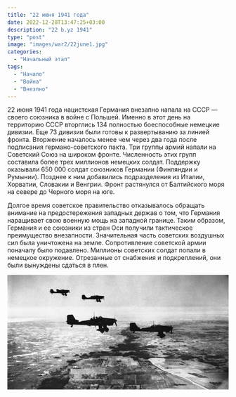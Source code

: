 ```yaml
---
title: "22 июня 1941 года"
date: 2022-12-28T13:47:25+03:00
description: "22 b.yz 1941"
type: "post"
image: "images/war2/22june1.jpg"
categories:
  - "Начальный этап"
tags:
  - "Начало"
  - "Война"
  - "Внезпно"
---
```


22 июня 1941 года нацистская Германия внезапно напала на СССР — своего союзника в войне с Польшей. Именно в этот день на территорию СССР вторглись 134 полностью боеспособные немецкие дивизии. Еще 73 дивизии были готовы к развертыванию за линией фронта. Вторжение началось менее чем через два года после подписания германо-советского пакта. Три группы армий напали на Советский Союз на широком фронте. Численность этих групп составила более трех миллионов немецких солдат. Поддержку оказывали 650 000 солдат союзников Германии (Финляндии и Румынии). Позднее к ним добавились подразделения из Италии, Хорватии, Словакии и Венгрии. Фронт растянулся от Балтийского моря на севере до Черного моря на юге.

Долгое время советское правительство отказывалось обращать внимание на предостережения западных держав о том, что Германия наращивает свою военную мощь на западной границе. Таким образом, Германия и ее союзники из стран Оси получили тактическое преимущество внезапности. Значительная часть советских воздушных сил была уничтожена на земле. Сопротивление советской армии поначалу было подавлено. Миллионы советских солдат попали в немецкое окружение. Отрезанные от снабжения и подкреплений, они были вынуждены сдаться в плен.

![](../../../images/war2/22june2.jpg)